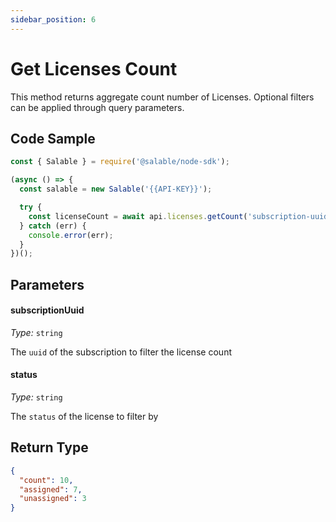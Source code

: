 ```yaml
---
sidebar_position: 6
---
```


# Get Licenses Count

This method returns aggregate count number of Licenses. Optional filters can be applied through query parameters.

## Code Sample

```typescript
const { Salable } = require('@salable/node-sdk');

(async () => {
  const salable = new Salable('{{API-KEY}}');

  try {
    const licenseCount = await api.licenses.getCount('subscription-uuid', 'ACTIVE');
  } catch (err) {
    console.error(err);
  }
})();
```

## Parameters

#### subscriptionUuid

_Type:_ `string`

The `uuid` of the subscription to filter the license count

#### status

_Type:_ `string`

The `status` of the license to filter by

## Return Type

```json
{
  "count": 10,
  "assigned": 7,
  "unassigned": 3
}
```
